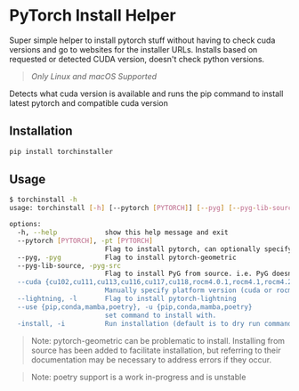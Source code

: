 # PyTorch Install Helper

Super simple helper to install pytorch stuff without having to check cuda versions and go to websites for the installer URLs.
Installs based on requested or detected CUDA version, doesn't check python versions.

> _Only Linux and macOS Supported_

Detects what cuda version is available and runs the pip command to install latest pytorch and compatible cuda version

## Installation

```bash
pip install torchinstaller
```

## Usage

```bash
$ torchinstall -h
usage: torchinstall [-h] [--pytorch [PYTORCH]] [--pyg] [--pyg-lib-source] [--cuda {cu102,cu111,cu113,cu116,cu117,cu118,rocm4.0.1,rocm4.1,rocm4.2,rocm4.5.2,rocm5.1.1,rocm5.2,rocm5.4.2}] [--lightning] [--use {pip,conda,mamba,poetry}] [-install]

options:
  -h, --help            show this help message and exit
  --pytorch [PYTORCH], -pt [PYTORCH]
                        Flag to install pytorch, can optionally specify a desired version. Must be full semantic version, e.g. 1.13.1, not 1.13, or `latest`
  --pyg, -pyg           Flag to install pytorch-geometric
  --pyg-lib-source, -pyg-src
                        Flag to install PyG from source. i.e. PyG doesn't support wheels for M1/M2 macs. They recommend installing from source
  --cuda {cu102,cu111,cu113,cu116,cu117,cu118,rocm4.0.1,rocm4.1,rocm4.2,rocm4.5.2,rocm5.1.1,rocm5.2,rocm5.4.2}, -c {cu102,cu111,cu113,cu116,cu117,cu118,rocm4.0.1,rocm4.1,rocm4.2,rocm4.5.2,rocm5.1.1,rocm5.2,rocm5.4.2}
                        Manually specify platform version (cuda or rocm) instead ofauto-detect (useful for cluster installations).
  --lightning, -l       Flag to install pytorch-lightning
  --use {pip,conda,mamba,poetry}, -u {pip,conda,mamba,poetry}
                        set command to install with.
  -install, -i          Run installation (default is to dry run commands)
```

> Note: pytorch-geometric can be problematic to install. Installing from source has been added to facilitate installation, but referring to their documentation may be necessary to address errors if they occur.

> Note: poetry support is a work in-progress and is unstable
